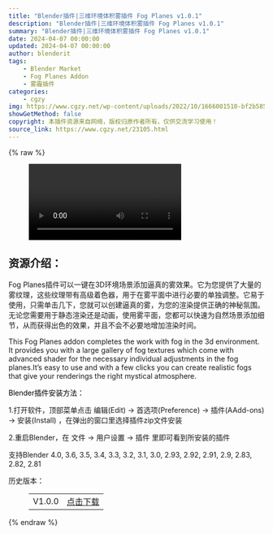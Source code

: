 ```yaml
---
title: "Blender插件|三维环境体积雾插件 Fog Planes v1.0.1"
description: "Blender插件|三维环境体积雾插件 Fog Planes v1.0.1"
summary: "Blender插件|三维环境体积雾插件 Fog Planes v1.0.1"
date: 2024-04-07 00:00:00
updated: 2024-04-07 00:00:00
author: blenderit
tags: 
    - Blender Market
    - Fog Planes Addon
    - 雾霾插件
categories:
    - cgzy
img: https://www.cgzy.net/wp-content/uploads/2022/10/1666001510-bf2b585aaeb7a04.jpg
showGetMethod: false
copyright: 本插件资源来自网络，版权归原作者所有，仅供交流学习使用！
source_link: https://www.cgzy.net/23105.html
---
```


{% raw %}
<figure class="wp-block-video aligncenter"><video controls src="https://cloud.video.taobao.com/play/u/717183932/p/1/e/6/t/1/381106928003.mp4"></video></figure><div class="wp-block-pandastudio-title"><div class="title_style_01"><h2 id="h2-0">资源介绍：</h2></div></div><p class="is-style-text-indent-2em">Fog Planes插件可以一键在3D环境场景添加逼真的雾效果。它为您提供了大量的雾纹理，这些纹理带有高级着色器，用于在雾平面中进行必要的单独调整。它易于使用，只需单击几下，您就可以创建逼真的雾，为您的渲染提供正确的神秘氛围。无论您需要用于静态渲染还是动画，使用雾平面，您都可以快速为自然场景添加细节，从而获得出色的效果，并且不会不必要地增加渲染时间。</p><p>This Fog Planes addon completes the work with fog in the 3d environment. It provides you with a large gallery of fog textures which come with advanced shader for the necessary individual adjustments in the fog planes.It’s easy to use and with a few clicks you can create realistic fogs that give your renderings the right mystical atmosphere.</p><p><mark style="background-color:rgba(0, 0, 0, 0)" class="has-inline-color has-vivid-red-color">Blender插件安装方法：</mark></p><p>1.打开软件，顶部菜单点击 编辑(Edit) → 首选项(Preference) → 插件(AAdd-ons) → 安装(Install) ，在弹出的窗口里选择插件zip文件安装</p><p>2.重启Blender，在 文件 → 用户设置 → 插件 里即可看到所安装的插件</p><div class="wp-block-pandastudio-tips"><div class="tip success "><p>支持Blender 4.0, 3.6, 3.5, 3.4, 3.3, 3.2, 3.1, 3.0, 2.93, 2.92, 2.91, 2.9, 2.83, 2.82, 2.81</p>
</div></div><div class="wp-block-pandastudio-title"><div class="title_style_01"><p>历史版本：</p></div></div><figure class="wp-block-table has-medium-font-size"><table><tbody><tr><td>V1.0.0</td><td><a href="https://www.cgzy.net/go?_=68a44101b1aHR0cHM6Ly9wYW4uYmFpZHUuY29tL3MvMVN6VzVZNjM5Z0hnY243MlNsYmd0MGc%2FcHdkPXhnMW0%3D" target="_blank">点击下载</a></td></tr></tbody></table></figure>
<div style="display: none">cgzy</div>
{% endraw %}